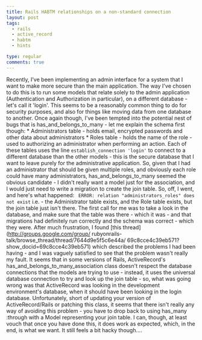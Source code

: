 ```yaml
---
title: Rails HABTM relationships on a non-standard connection
layout: post
tags:
  - rails
  - active_record
  - habtm
  - hints

type: regular
comments: true
---
```


Recently, I've been implementing an admin interface for a system that I want to
make more secure than the main application. The way I've chosen to do this is
to run some models that relate solely to the admin application (Authentication
and Authorization in particular), on a different database - let's call it
'login'. This seems to be a reasonably common thing to do for security
purposes, and also for things like moving data from one database to another.
Once again though, I've been tempted into the potential nest of bugs that is
has_and_belongs_to_many - let me explain the schema first though: *
Administrators table - holds email, encrypted passwords and other data about
administrators * Roles table - holds the name of the role - used to authorizing
an administrator when performing an action. Each of these tables uses the line
`establish_connection 'login'` to connect to a different database than the
other models - this is the secure database that I want to leave purely for the
administrative application. So, given that I had an administrator that should
be given multiple roles, and obviously each role could have many
administrators, has_and_belongs_to_many seemed the obvious candidate - I didn't
really want a model just for the association, and I would just need to write a
migration to create the join table. So, off, I went, and here's what happened:
` ERROR: relation "administrators_roles" does not exist` i.e. - the
Administrator table exists, and the Role table exists, but the join table just
isn't there. The first call for me was to take a look in the database, and make
sure that the table was there - which it was - and that migrations had
definitely run correctly and the schema was correct - which they were. After
much frustration, I found [this thread](http://groups.google.com/group/
rubyonrails-talk/browse_thread/thread/7644d9e5f5c6e44a/
69c8cce4c39eb571?show_docid=69c8cce4c39eb571) which described the problems I
had been having - and I was vaguely satisfied to see that the problem wasn't
really my fault. It seems that in some versions of Rails, ActiveRecord's
has_and_belongs_to_many_association class doesn't respect the database
connections that the models are trying to use - instead, it uses the universal
database connection to try and look up the join table - so, what was going
wrong was that ActiveRecord was looking in the development environment's
database, when it should have been looking in the login database.
Unfortunately, short of updating your version of ActiveRecord/Rails or patching
this class, it seems that there isn't really any way of avoiding this problem -
you have to drop back to using has_many :through with a Model representing your
join table. I can, though, at least vouch that once you have done this, it does
work as expected, which, in the end, is what we want. It still feels a bit
hacky though....

